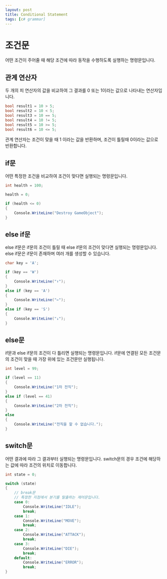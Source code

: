 ```yaml
---
layout: post
title: Conditional Statement
tags: [c# grammar]
---
```


# 조건문

어떤 조건이 주어줄 때 해당 조건에 따라 동작을 수행하도록 실행하는 명령문입니다.

## 관계 연산자

두 개의 피 연산자의 값을 비교하여 그 결과를 0 또는 1이라는 값으로 나타내는 연산자입니다.

~~~c#
bool result1 = 10 > 5;
bool result2 = 10 < 5;
bool result3 = 10 == 5;
bool result4 = 10 != 5;
bool result5 = 10 >= 5;
bool result6 = 10 <= 5;
~~~

관계 연산자는 조건이 맞을 때 1 이라는 값을 반환하며, 조건이 틀릴때 0이라는 값으로 반환합니다.

## if문
어떤 특정한 조건을 비교하여 조건이 맞다면 실행되는 명령문입니다.

~~~c#
int health = 100;

health = 0;

if (health <= 0)
{
    Console.WriteLine("Destroy GameObject");
}
~~~

## else if문
else if문은 if문의 조건이 틀릴 때 else if문의 조건이 맞다면 실행되는 명령문입니다.
else if문은 if문이 존재하며 여러 개를 생성할 수 있습니다.

~~~c#
char key = 'A';

if (key == 'W')
{
    Console.WriteLine("↑");
}
else if (key == 'A')
{
    Console.WriteLine("←");
}
else if (key == 'S')
{
    Console.WriteLine("↓");
}
~~~


## else문
if문과 else if문의 조건이 다 틀리면 실행되는 명령문입니다.
if문에 연결된 모든 조건문의 조건이 맞을 때 가장 위에 있는 조건문만 실행됩니다.

~~~c#
int level = 99;

if (level == 11)
{
    Console.WriteLine("1차 전직");
}
else if (level == 41)
{
    Console.WriteLine("2차 전직");
}
else
{
    Console.WriteLine("전직을 할 수 없습니다.");
}
~~~


## switch문
어떤 결과에 따라 그 결과부터 실행되는 명령문입니다.
switch문의 경우 조건에 해당하는 값에 따라 조건의 위치로 이동합니다.

~~~c#
int state = 0;

switch (state)
{
    // break문
    // 특정한 지점에서 분기를 탈출하는 제어문입니다.
    case 0:
        Console.WriteLine("IDLE");
        break;
    case 1:
        Console.WriteLine("MOVE");
        break;
    case 2:
        Console.WriteLine("ATTACK");
        break;
    case 3:
        Console.WriteLine("DIE");
        break;
    default:
        Console.WriteLine("ERROR");
        break;
}
~~~